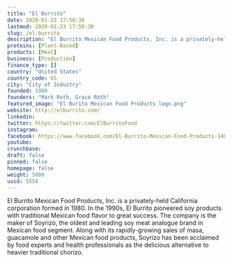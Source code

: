 ```yaml
---
title: "El Burrito"
date: 2020-01-23 17:50:30
lastmod: 2020-01-23 17:50:30
slug: /el-burrito
description: "El Burrito Mexican Food Products, Inc. is a privately-held California corporation formed in 1980.  In the 1990s, El Burrito pioneered soy products with traditional Mexican food flavor to great success.  The company is the maker of Soyrizo, the oldest and leading soy meat analogue brand in Mexican food segment.  Along with its rapidly-growing sales of masa, guacamole and other Mexican food products, Soyrizo has been acclaimed by food experts and health professionals as the delicious alternative to heavier traditional chorizo."
proteins: [Plant-Based]
products: [Meat]
business: [Production]
finance_type: []
country: "United States"
country_code: US
city: "City of Industry"
founded: 1980
founders: "Mark Roth, Grace Roth"
featured_image: "El Burito Mexican Food Products logo.png"
website: http://elburrito.com/
linkedin: 
twitter: https://twitter.com/ElBurritoFood
instagram: 
facebook: https://www.facebook.com/El-Burrito-Mexican-Food-Products-140472509322850/
youtube: 
crunchbase: 
draft: false
pinned: false
homepage: false
weight: 5000
uuid: 5558
---
```

El Burrito Mexican Food Products, Inc. is a privately-held California corporation formed in 1980.  In the 1990s, El Burrito pioneered soy products with traditional Mexican food flavor to great success.  The company is the maker of Soyrizo, the oldest and leading soy meat analogue brand in Mexican food segment.  Along with its rapidly-growing sales of masa, guacamole and other Mexican food products, Soyrizo has been acclaimed by food experts and health professionals as the delicious alternative to heavier traditional chorizo.
